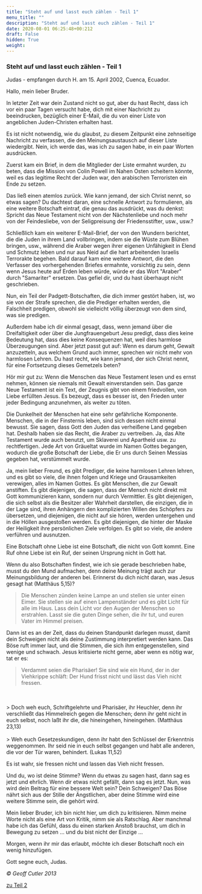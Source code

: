 ```yaml
---
title: "Steht auf und lasst euch zählen - Teil 1"
menu_title: ""
description: "Steht auf und lasst euch zählen - Teil 1"
date: 2020-08-01 06:25:48+00:212
draft: False
hidden: True
weight:
---
```

### Steht auf und lasst euch zählen - Teil 1

Judas - empfangen durch H. am 15. April 2002, Cuenca, Ecuador.

Hallo, mein lieber Bruder.

In letzter Zeit war dein Zustand nicht so gut, aber du hast Recht, dass ich vor ein paar Tagen versucht habe, dich mit einer Nachricht zu beeindrucken, bezüglich einer E-Mail, die du von einer Liste von angeblichen Juden-Christen erhalten hast.

Es ist nicht notwendig, wie du glaubst, zu diesem Zeitpunkt eine zehnseitige Nachricht zu verfassen, die den Meinungsaustausch auf dieser Liste wiedergibt. Nein, ich werde das, was ich zu sagen habe, in ein paar Worten ausdrücken.

Zuerst kam ein Brief, in dem die Mitglieder der Liste ermahnt wurden, zu beten, dass die Mission von Colin Powell im Nahen Osten scheitern könnte, weil es das legitime Recht der Juden war, den arabischen Terroristen ein Ende zu setzen.

Das ließ einen atemlos zurück. Wie kann jemand, der sich Christ nennt, so etwas sagen? Du dachtest daran, eine schnelle Antwort zu formulieren, als eine weitere Botschaft eintraf, die genau das ausdrückt, was du denkst: Spricht das Neue Testament nicht von der Nächstenliebe und noch mehr von der Feindesliebe, von der Seligpreisung der Friedensstifter, usw., usw.?

Schließlich kam ein weiterer E-Mail-Brief, der von den Wundern berichtet, die die Juden in ihrem Land vollbringen, indem sie die Wüste zum Blühen bringen, usw., während die Araber wegen ihrer eigenen Unfähigkeit in Elend und Schmutz leben und nur aus Neid auf die hart arbeitenden Israelis Terrorakte begehen. Bald darauf kam eine weitere Antwort, die den Verfasser des vorhergehenden Briefes ermahnte, vorsichtig zu sein, denn wenn Jesus heute auf Erden leben würde, würde er das Wort "Araber" durch "Samariter" ersetzen. Das gefiel dir, und du hast überhaupt nicht geschrieben.

Nun, ein Teil der Padgett-Botschaften, die dich immer gestört haben, ist, wo sie von der Strafe sprechen, die die Prediger erhalten werden, die Falschheit predigen, obwohl sie vielleicht völlig überzeugt von dem sind, was sie predigen.

Außerdem habe ich dir einmal gesagt, dass, wenn jemand über die Dreifaltigkeit oder über die Jungfrauengeburt Jesu predigt, dass dies keine Bedeutung hat, dass dies keine Konsequenzen hat, weil dies harmlose Überzeugungen sind. Aber jetzt passt gut auf: Wenn es darum geht, Gewalt anzuzetteln, aus welchem Grund auch immer, sprechen wir nicht mehr von harmlosen Lehren. Du hast recht, wie kann jemand, der sich Christ nennt, für eine Fortsetzung dieses Gemetzels beten?

Hör mir gut zu: Wenn die Menschen das Neue Testament lesen und es ernst nehmen, können sie niemals mit Gewalt einverstanden sein. Das ganze Neue Testament ist ein Text, der Zeugnis gibt von einem friedvollen, von Liebe erfüllten Jesus. Es bezeugt, dass es besser ist, den Frieden unter jeder Bedingung anzunehmen, als weiter zu töten.

Die Dunkelheit der Menschen hat eine sehr gefährliche Komponente. Menschen, die in der Finsternis leben, sind sich dessen nicht einmal bewusst. Sie sagen, dass Gott den Juden das verheißene Land gegeben hat. Deshalb haben sie das Recht, die Araber zu vertreiben. Ja, das Alte Testament wurde auch benutzt, um Sklaverei und Apartheid usw. zu rechtfertigen. Jede Art von Gräueltat wurde im Namen Gottes begangen, wodurch die große Botschaft der Liebe, die Er uns durch Seinen Messias gegeben hat, verstümmelt wurde.

Ja, mein lieber Freund, es gibt Prediger, die keine harmlosen Lehren lehren, und es gibt so viele, die ihnen folgen und Kriege und Grausamkeiten verewigen, alles im Namen Gottes. Es gibt Menschen, die zur Gewalt anstiften. Es gibt diejenigen, die sagen, dass der Mensch nicht direkt mit Gott kommunizieren kann, sondern nur durch Vermittler. Es gibt diejenigen, die sich selbst als die Besitzer aller Wahrheit darstellen, die einzigen, die in der Lage sind, ihren Anhängern den komplizierten Willen des Schöpfers zu übersetzen, und diejenigen, die nicht auf sie hören, werden untergehen und in die Höllen ausgestoßen werden. Es gibt diejenigen, die hinter der Maske der Heiligkeit ihre persönlichen Ziele verfolgen. Es gibt so viele, die andere verführen und ausnutzen.

Eine Botschaft ohne Liebe ist eine Botschaft, die nicht von Gott kommt. Eine Ruf ohne Liebe ist ein Ruf, der seinen Ursprung nicht in Gott hat.

Wenn du also Botschaften findest, wie ich sie gerade beschrieben habe, musst du den Mund aufmachen, denn deine Meinung trägt auch zur Meinungsbildung der anderen bei. Erinnerst du dich nicht daran, was Jesus gesagt hat (Matthäus 5,15)?

> Die Menschen zünden keine Lampe an und stellen sie unter einen Eimer. Sie stellen sie auf einen Lampenständer und es gibt Licht für alle im Haus. Lass dein Licht vor den Augen der Menschen so erstrahlen. Lasst sie die guten Dinge sehen, die ihr tut, und euren Vater im Himmel preisen.

Dann ist es an der Zeit, dass du deinen Standpunkt darlegen musst, damit dein Schweigen nicht als deine Zustimmung interpretiert werden kann. Das Böse ruft immer laut, und die Stimmen, die sich ihm entgegenstellen, sind wenige und schwach. Jesus kritisierte nicht gerne, aber wenn es nötig war, tat er es:

> Verdammt seien die Pharisäer! Sie sind wie ein Hund, der in der Viehkrippe schläft: Der Hund frisst nicht und lässt das Vieh nicht fressen.
<br>
<br>
> Doch weh euch, Schriftgelehrte und Pharisäer, ihr Heuchler, denn ihr verschließt das Himmelreich gegen die Menschen; denn ihr geht nicht in euch selbst, noch laßt ihr die, die hineingehen, hineingehen. (Matthäus 23,13)
<br>
<br>
> Weh euch Gesetzeskundigen, denn ihr habt den Schlüssel der Erkenntnis weggenommen. Ihr seid nie in euch selbst gegangen und habt alle anderen, die vor der Tür waren, behindert. (Lukas 11,52)

Es ist wahr, sie fressen nicht und lassen das Vieh nicht fressen.

Und du, wo ist deine Stimme? Wenn du etwas zu sagen hast, dann sag es jetzt und ehrlich. Wenn dir etwas nicht gefällt, dann sag es jetzt. Nun, was wird dein Beitrag für eine bessere Welt sein? Dein Schweigen? Das Böse nährt sich aus der Stille der Ängstlichen, aber deine Stimme wird eine weitere Stimme sein, die gehört wird.

Mein lieber Bruder, ich bin nicht hier, um dich zu kritisieren. Nimm meine Worte nicht als eine Art von Kritik, nimm sie als Ratschlag. Aber manchmal habe ich das Gefühl, dass du einen starken Anstoß brauchst, um dich in Bewegung zu setzen ... und du bist nicht der Einzige ...

Morgen, wenn ihr mir das erlaubt, möchte ich dieser Botschaft noch ein wenig hinzufügen.

Gott segne euch, Judas.

*© Geoff Cutler 2013*

[zu Teil 2](/aktuelle-botschaften/aktuelle-botschaften-in-reihenfolge-des-datums/aktuelle-botschaften-2002/steht-auf-und-lasst-euch-zaehlen-teil-2-hr-judas-16-april-2002/)

